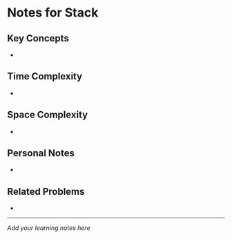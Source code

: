 # Notes for Stack

## Key Concepts

- 

## Time Complexity

- 

## Space Complexity

- 

## Personal Notes

- 

## Related Problems

- 

---

*Add your learning notes here*

